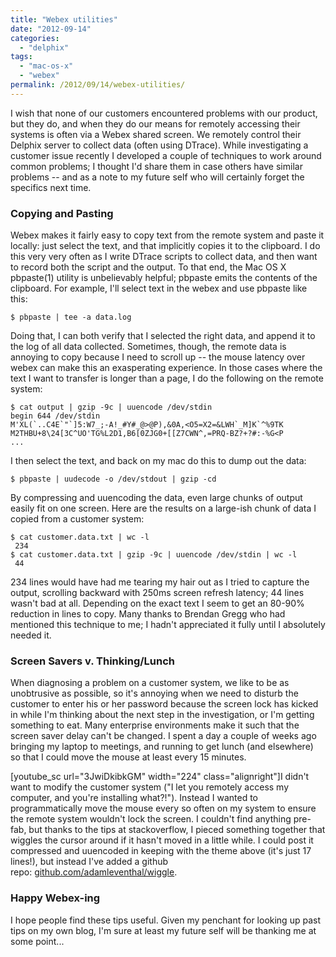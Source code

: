 ```yaml
---
title: "Webex utilities"
date: "2012-09-14"
categories:
  - "delphix"
tags:
  - "mac-os-x"
  - "webex"
permalink: /2012/09/14/webex-utilities/
---
```


I wish that none of our customers encountered problems with our product, but they do, and when they do our means for remotely accessing their systems is often via a Webex shared screen. We remotely control their Delphix server to collect data (often using DTrace). While investigating a customer issue recently I developed a couple of techniques to work around common problems; I thought I'd share them in case others have similar problems -- and as a note to my future self who will certainly forget the specifics next time.

### Copying and Pasting

Webex makes it fairly easy to copy text from the remote system and paste it locally: just select the text, and that implicitly copies it to the clipboard. I do this very very often as I write DTrace scripts to collect data, and then want to record both the script and the output. To that end, the Mac OS X pbpaste(1) utility is unbelievably helpful; pbpaste emits the contents of the clipboard. For example, I'll select text in the webex and use pbpaste like this:

```
$ pbpaste | tee -a data.log
```

Doing that, I can both verify that I selected the right data, and append it to the log of all data collected. Sometimes, though, the remote data is annoying to copy because I need to scroll up -- the mouse latency over webex can make this an exasperating experience. In those cases where the text I want to transfer is longer than a page, I do the following on the remote system:

```
$ cat output | gzip -9c | uuencode /dev/stdin
begin 644 /dev/stdin
M'XL(`..C4E`"`]5:W7_;-A!_#Y#_@>@P),&0A,<O5=X2=&LWH`_M]K`^%9TK
M2THBU+8\24[3C^UO'TG%L2D1,B6[0ZJG0+[[Z7CWN^,=PRQ-BZ?+?#:-%G<P
...
```

I then select the text, and back on my mac do this to dump out the data:

```
$ pbpaste | uudecode -o /dev/stdout | gzip -cd
```

By compressing and uuencoding the data, even large chunks of output easily fit on one screen. Here are the results on a large-ish chunk of data I copied from a customer system:

```
$ cat customer.data.txt | wc -l
 234
$ cat customer.data.txt | gzip -9c | uuencode /dev/stdin | wc -l
 44
```

234 lines would have had me tearing my hair out as I tried to capture the output, scrolling backward with 250ms screen refresh latency; 44 lines wasn't bad at all. Depending on the exact text I seem to get an 80-90% reduction in lines to copy. Many thanks to Brendan Gregg who had mentioned this technique to me; I hadn't appreciated it fully until I absolutely needed it.

### Screen Savers v. Thinking/Lunch

When diagnosing a problem on a customer system, we like to be as unobtrusive as possible, so it's annoying when we need to disturb the customer to enter his or her password because the screen lock has kicked in while I'm thinking about the next step in the investigation, or I'm getting something to eat. Many enterprise environments make it such that the screen saver delay can't be changed. I spent a day a couple of weeks ago bringing my laptop to meetings, and running to get lunch (and elsewhere) so that I could move the mouse at least every 15 minutes.

\[youtube\_sc url="3JwiDkibkGM" width="224" class="alignright"\]I didn't want to modify the customer system ("I let you remotely access my computer, and you're installing what?!"). Instead I wanted to programmatically move the mouse every so often on my system to ensure the remote system wouldn't lock the screen. I couldn't find anything pre-fab, but thanks to the tips at stackoverflow, I pieced something together that wiggles the cursor around if it hasn't moved in a little while. I could post it compressed and uuencoded in keeping with the theme above (it's just 17 lines!), but instead I've added a github repo: [github.com/adamleventhal/wiggle](https://github.com/adamleventhal/wiggle).

### Happy Webex-ing

I hope people find these tips useful. Given my penchant for looking up past tips on my own blog, I'm sure at least my future self will be thanking me at some point...
